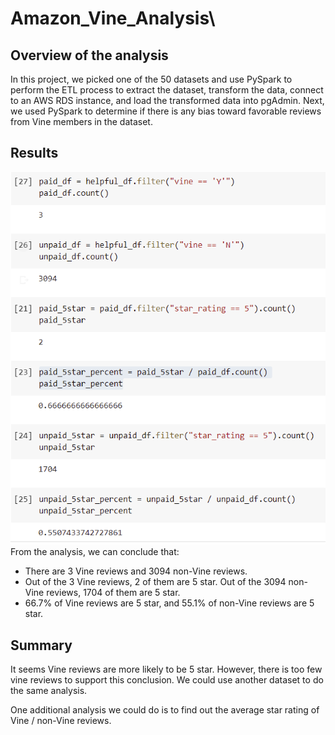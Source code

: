 # Amazon_Vine_Analysis\

## Overview of the analysis
In this project, we picked one of the 50 datasets and use PySpark to perform the ETL process to extract the dataset, transform the data, connect to an AWS RDS instance, and load the transformed data into pgAdmin. Next, we used PySpark to determine if there is any bias toward favorable reviews from Vine members in the dataset. 

## Results
![capture](Capture.PNG)
From the analysis, we can conclude that:
- There are 3 Vine reviews and 3094 non-Vine reviews.
- Out of the 3 Vine reviews, 2 of them are 5 star. Out of the 3094 non-Vine reviews, 1704 of them are 5 star.
- 66.7% of Vine reviews are 5 star, and 55.1% of non-Vine reviews are 5 star.

## Summary
It seems Vine reviews are more likely to be 5 star. However, there is too few vine reviews to support this conclusion. We could use another dataset to do the same analysis. 

One additional analysis we could do is to find out the average star rating of Vine / non-Vine reviews.
